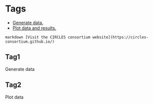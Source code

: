 # Tags
- [Generate data.](#tag1)
- [Plot data and results.](#tag2)

`markdown
[Visit the CIRCLES consortium website](https://circles-consortium.github.io/)
`

## Tag1
Generate data

## Tag2
Plot data
